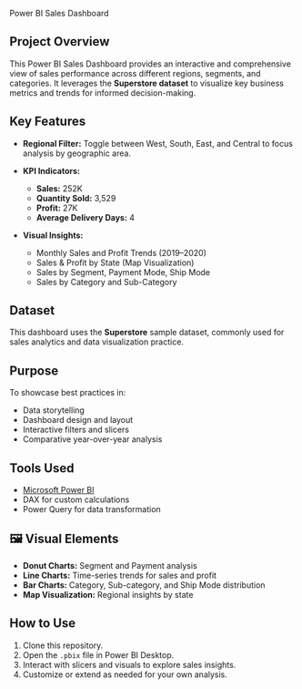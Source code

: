 Power BI Sales Dashboard


##  Project Overview

This Power BI Sales Dashboard provides an interactive and comprehensive view of sales performance across different regions, segments, and categories. It leverages the **Superstore dataset** to visualize key business metrics and trends for informed decision-making.

##  Key Features

* **Regional Filter:** Toggle between West, South, East, and Central to focus analysis by geographic area.
* **KPI Indicators:**

  *  **Sales:** 252K
  *  **Quantity Sold:** 3,529
  *  **Profit:** 27K
  *  **Average Delivery Days:** 4
* **Visual Insights:**

  *  Monthly Sales and Profit Trends (2019–2020)
  *  Sales & Profit by State (Map Visualization)
  *  Sales by Segment, Payment Mode, Ship Mode
  *  Sales by Category and Sub-Category

##  Dataset

This dashboard uses the **Superstore** sample dataset, commonly used for sales analytics and data visualization practice.

##  Purpose

To showcase best practices in:

* Data storytelling
* Dashboard design and layout
* Interactive filters and slicers
* Comparative year-over-year analysis

##  Tools Used

* [Microsoft Power BI](https://powerbi.microsoft.com/)
* DAX for custom calculations
* Power Query for data transformation

## 🖼 Visual Elements

* **Donut Charts:** Segment and Payment analysis
* **Line Charts:** Time-series trends for sales and profit
* **Bar Charts:** Category, Sub-category, and Ship Mode distribution
* **Map Visualization:** Regional insights by state

##  How to Use

1. Clone this repository.
2. Open the `.pbix` file in Power BI Desktop.
3. Interact with slicers and visuals to explore sales insights.
4. Customize or extend as needed for your own analysis.

